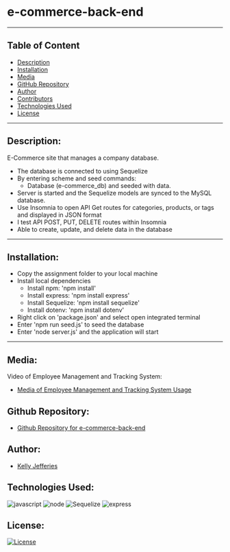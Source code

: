 # e-commerce-back-end

-------
## Table of Content

- [Description](#description)
- [Installation](#installation)
- [Media](#media)
- [GitHub Repository](#github-repository)
- [Author](#author)  
- [Contributors](#contributors)
- [Technologies Used](#technologies-used) 
- [License](#license)

-------
## Description:  

E-Commerce site that manages a company database.

- The database is connected to using Sequelize
- By entering scheme and seed commands:
    * Database (e-commerce_db) and seeded with data.
- Server is started and the Sequelize models are synced to the MySQL database.
- Use Insomnia to open API Get routes for categories, products, or tags and displayed in JSON format
- I test API POST, PUT, DELETE routes within Insomnia
- Able to create, update, and delete data in the database

-------
## Installation:

- Copy the assignment folder to your local machine
- Install local dependencies
    * Install npm: 'npm install'
    * Install express: 'npm install express'
    * Install Sequelize: 'npm install sequelize'
    * Install dotenv: 'npm install dotenv'
- Right click on 'package.json' and select open integrated terminal
- Enter 'npm run seed.js' to seed the database
- Enter 'node server.js' and the application will start

------
## Media:

Video of Employee Management and Tracking System:

- [Media of Employee Management and Tracking System Usage](https://drive.google.com/file/d/12-hkEQcE7EBOu2ZaqYYxTaaAUpZUxVcs/view?usp=sharing)

## Github Repository:

- [Github Repository for e-commerce-back-end](https://github.com/ksjefferies/e-commerce-back-end)

## Author:

- [Kelly Jefferies](https://github.com/ksjefferies)

## Technologies Used:

![javascript](https://img.shields.io/badge/JavaScript-323330?style=for-the-badge&logo=javascript&logoColor=F7DF1E)
![node](https://img.shields.io/badge/Node.js-339933?style=for-the-badge&logo=nodedotjs&logoColor=white)
![Sequelize](https://img.shields.io/badge/Sequelize-52B0E7?style=for-the-badge&logo=Sequelize&logoColor=white)
![express](https://img.shields.io/badge/Express.js-000000?style=for-the-badge&logo=express&logoColor=white)

## License:

[![License](https://img.shields.io/badge/License-MIT%20License-Green)](http://choosealicense.com/licenses/mit/)